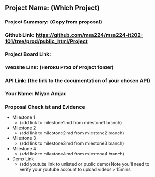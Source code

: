 ## Project Name: (Which Project)
### Project Summary: (Copy from proposal)
### Github Link: https://github.com/msa224/msa224-it202-101/tree/prod/public_html/Project
### Project Board Link: 
### Website Link: (Heroku Prod of Project folder)
### API Link: (the link to the documentation of your chosen API)
### Your Name: Miyan Amjad

 
 
### Proposal Checklist and Evidence

- Milestone 1
  - (add link to milestone1.md from milestone1 branch)  
- Milestone 2
  - (add link to milestone2.md from milestone2 branch)
- Milestone 3
  - (add link to milestone3.md from milestone3 branch)
- Milestone 4
  - (add link to milestone4.md from milestone4 branch)
- Demo Link
  - (add youtube link to unlisted or public demo) Note you'll need to verify your youtube account to upload videos > 15mins